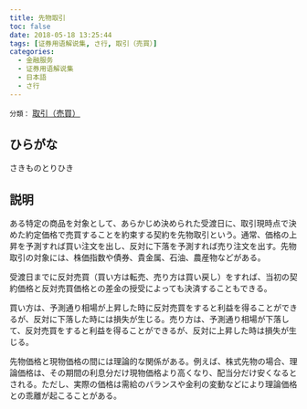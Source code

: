 ```yaml
---
title: 先物取引
toc: false
date: 2018-05-18 13:25:44
tags: [证券用语解说集, さ行, 取引（売買）]
categories:
  - 金融服务
  - 证券用语解说集
  - 日本語
  - さ行
---
```


`分類：` [取引（売買）](/tags/取引（売買）/)

## ひらがな

さきものとりひき

## 説明

ある特定の商品を対象として、あらかじめ決められた受渡日に、取引現時点で決めた約定価格で売買することを約束する契約を先物取引という。通常、価格の上昇を予測すれば買い注文を出し、反対に下落を予測すれば売り注文を出す。先物取引の対象には、株価指数や債券、貴金属、石油、農産物などがある。

受渡日までに反対売買（買い方は転売、売り方は買い戻し）をすれば、当初の契約価格と反対売買価格との差金の授受によっても決済することもできる。

買い方は、予測通り相場が上昇した時に反対売買をすると利益を得ることができるが、反対に下落した時には損失が生じる。売り方は、予測通り相場が下落して、反対売買をすると利益を得ることができるが、反対に上昇した時は損失が生じる。

先物価格と現物価格の間には理論的な関係がある。例えば、株式先物の場合、理論価格は、その期間の利息分だけ現物価格より高くなり、配当分だけ安くなるとされる。ただし、実際の価格は需給のバランスや金利の変動などにより理論価格との乖離が起こることがある。
